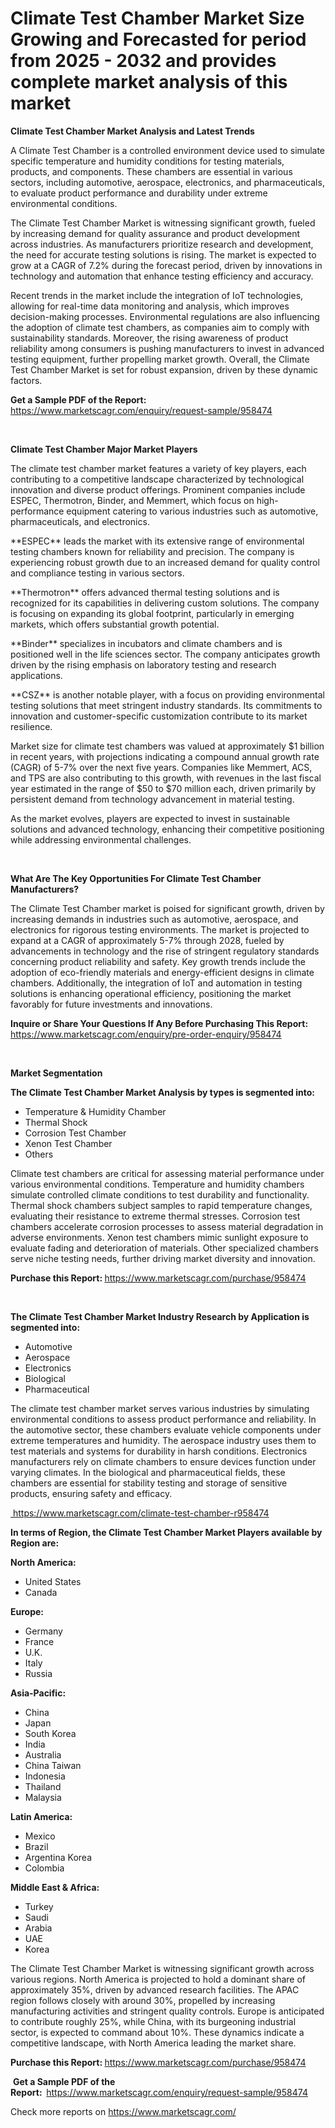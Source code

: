 <p><h1>Climate Test Chamber Market Size Growing and Forecasted for period from 2025 - 2032 and provides complete market analysis of this market</h1></p><p><strong>Climate Test Chamber Market Analysis and Latest Trends</strong></p>
<p><p>A Climate Test Chamber is a controlled environment device used to simulate specific temperature and humidity conditions for testing materials, products, and components. These chambers are essential in various sectors, including automotive, aerospace, electronics, and pharmaceuticals, to evaluate product performance and durability under extreme environmental conditions.</p><p>The Climate Test Chamber Market is witnessing significant growth, fueled by increasing demand for quality assurance and product development across industries. As manufacturers prioritize research and development, the need for accurate testing solutions is rising. The market is expected to grow at a CAGR of 7.2% during the forecast period, driven by innovations in technology and automation that enhance testing efficiency and accuracy.</p><p>Recent trends in the market include the integration of IoT technologies, allowing for real-time data monitoring and analysis, which improves decision-making processes. Environmental regulations are also influencing the adoption of climate test chambers, as companies aim to comply with sustainability standards. Moreover, the rising awareness of product reliability among consumers is pushing manufacturers to invest in advanced testing equipment, further propelling market growth. Overall, the Climate Test Chamber Market is set for robust expansion, driven by these dynamic factors.</p></p>
<p><strong>Get a Sample PDF of the Report:&nbsp;</strong> <a href="https://www.marketscagr.com/enquiry/request-sample/958474?utm_campaign=3198&utm_medium=2&utm_source=Github&utm_content=ia&utm_term=09042025&utm_id=climate-test-chamber">https://www.marketscagr.com/enquiry/request-sample/958474</a></p>
<p>&nbsp;</p>
<p><strong>Climate Test Chamber Major Market Players</strong></p>
<p><p>The climate test chamber market features a variety of key players, each contributing to a competitive landscape characterized by technological innovation and diverse product offerings. Prominent companies include ESPEC, Thermotron, Binder, and Memmert, which focus on high-performance equipment catering to various industries such as automotive, pharmaceuticals, and electronics.</p><p>**ESPEC** leads the market with its extensive range of environmental testing chambers known for reliability and precision. The company is experiencing robust growth due to an increased demand for quality control and compliance testing in various sectors. </p><p>**Thermotron** offers advanced thermal testing solutions and is recognized for its capabilities in delivering custom solutions. The company is focusing on expanding its global footprint, particularly in emerging markets, which offers substantial growth potential.</p><p>**Binder** specializes in incubators and climate chambers and is positioned well in the life sciences sector. The company anticipates growth driven by the rising emphasis on laboratory testing and research applications.</p><p>**CSZ** is another notable player, with a focus on providing environmental testing solutions that meet stringent industry standards. Its commitments to innovation and customer-specific customization contribute to its market resilience.</p><p>Market size for climate test chambers was valued at approximately $1 billion in recent years, with projections indicating a compound annual growth rate (CAGR) of 5-7% over the next five years. Companies like Memmert, ACS, and TPS are also contributing to this growth, with revenues in the last fiscal year estimated in the range of $50 to $70 million each, driven primarily by persistent demand from technology advancement in material testing.</p><p>As the market evolves, players are expected to invest in sustainable solutions and advanced technology, enhancing their competitive positioning while addressing environmental challenges.</p></p>
<p>&nbsp;</p>
<p><strong>What Are The Key Opportunities For Climate Test Chamber Manufacturers?</strong></p>
<p><p>The Climate Test Chamber market is poised for significant growth, driven by increasing demands in industries such as automotive, aerospace, and electronics for rigorous testing environments. The market is projected to expand at a CAGR of approximately 5-7% through 2028, fueled by advancements in technology and the rise of stringent regulatory standards concerning product reliability and safety. Key growth trends include the adoption of eco-friendly materials and energy-efficient designs in climate chambers. Additionally, the integration of IoT and automation in testing solutions is enhancing operational efficiency, positioning the market favorably for future investments and innovations.</p></p>
<p><strong>Inquire or Share Your Questions If Any Before Purchasing This Report:</strong> <a href="https://www.marketscagr.com/enquiry/pre-order-enquiry/958474?utm_campaign=3198&utm_medium=2&utm_source=Github&utm_content=ia&utm_term=09042025&utm_id=climate-test-chamber">https://www.marketscagr.com/enquiry/pre-order-enquiry/958474</a></p>
<p>&nbsp;</p>
<p><strong>Market Segmentation</strong></p>
<p><strong>The Climate Test Chamber Market Analysis by types is segmented into:</strong></p>
<p><ul><li>Temperature & Humidity Chamber</li><li>Thermal Shock</li><li>Corrosion Test Chamber</li><li>Xenon Test Chamber</li><li>Others</li></ul></p>
<p><p>Climate test chambers are critical for assessing material performance under various environmental conditions. Temperature and humidity chambers simulate controlled climate conditions to test durability and functionality. Thermal shock chambers subject samples to rapid temperature changes, evaluating their resistance to extreme thermal stresses. Corrosion test chambers accelerate corrosion processes to assess material degradation in adverse environments. Xenon test chambers mimic sunlight exposure to evaluate fading and deterioration of materials. Other specialized chambers serve niche testing needs, further driving market diversity and innovation.</p></p>
<p><strong>Purchase this Report:&nbsp;</strong><a href="https://www.marketscagr.com/purchase/958474?utm_campaign=3198&utm_medium=2&utm_source=Github&utm_content=ia&utm_term=09042025&utm_id=climate-test-chamber">https://www.marketscagr.com/purchase/958474</a></p>
<p>&nbsp;</p>
<p><strong>The Climate Test Chamber Market Industry Research by Application is segmented into:</strong></p>
<p><ul><li>Automotive</li><li>Aerospace</li><li>Electronics</li><li>Biological</li><li>Pharmaceutical</li></ul></p>
<p><p>The climate test chamber market serves various industries by simulating environmental conditions to assess product performance and reliability. In the automotive sector, these chambers evaluate vehicle components under extreme temperatures and humidity. The aerospace industry uses them to test materials and systems for durability in harsh conditions. Electronics manufacturers rely on climate chambers to ensure devices function under varying climates. In the biological and pharmaceutical fields, these chambers are essential for stability testing and storage of sensitive products, ensuring safety and efficacy.</p></p>
<p><a href="https://www.marketscagr.com/climate-test-chamber-r958474?utm_campaign=3198&utm_medium=2&utm_source=Github&utm_content=ia&utm_term=09042025&utm_id=climate-test-chamber">&nbsp;https://www.marketscagr.com/climate-test-chamber-r958474</a></p>
<p><strong>In terms of Region, the Climate Test Chamber Market Players available by Region are:</strong></p>
<p>
    <p> <strong> North America: </strong>
        <ul>
            <li>United States</li>
            <li>Canada</li>
        </ul>
        </p> 
    <p> <strong> Europe: </strong>
        <ul>
            <li>Germany</li>
            <li>France</li>
            <li>U.K.</li>
            <li>Italy</li>
            <li>Russia</li>
        </ul>
        </p> 
    <p> <strong> Asia-Pacific: </strong>
        <ul>
            <li>China</li>
            <li>Japan</li>
            <li>South Korea</li>
            <li>India</li>
            <li>Australia</li>
            <li>China Taiwan</li>
            <li>Indonesia</li>
            <li>Thailand</li>
            <li>Malaysia</li>
        </ul>
        </p> 
    <p> <strong> Latin America: </strong>
        <ul>
            <li>Mexico</li>
            <li>Brazil</li>
            <li>Argentina Korea</li>
            <li>Colombia</li>
        </ul>
        </p> 
    <p> <strong> Middle East & Africa: </strong>
        <ul>
            <li>Turkey</li>
            <li>Saudi</li>
            <li>Arabia</li>
            <li>UAE</li>
            <li>Korea</li>
        </ul>
    </p>
    </p>
<p><p>The Climate Test Chamber Market is witnessing significant growth across various regions. North America is projected to hold a dominant share of approximately 35%, driven by advanced research facilities. The APAC region follows closely with around 30%, propelled by increasing manufacturing activities and stringent quality controls. Europe is anticipated to contribute roughly 25%, while China, with its burgeoning industrial sector, is expected to command about 10%. These dynamics indicate a competitive landscape, with North America leading the market share.</p></p>
<p><strong>Purchase this Report: </strong><a href="https://www.marketscagr.com/purchase/958474?utm_campaign=3198&utm_medium=2&utm_source=Github&utm_content=ia&utm_term=09042025&utm_id=climate-test-chamber">https://www.marketscagr.com/purchase/958474</a></p>
<p>&nbsp;<strong>Get a Sample PDF of the Report:&nbsp;&nbsp;</strong><a href="https://www.marketscagr.com/enquiry/request-sample/958474?utm_campaign=3198&utm_medium=2&utm_source=Github&utm_content=ia&utm_term=09042025&utm_id=climate-test-chamber">https://www.marketscagr.com/enquiry/request-sample/958474</a></p>
<p><strong></strong></p>
<p>Check more reports on <a href="https://www.marketscagr.com/?utm_campaign=3198&utm_medium=2&utm_source=Github&utm_content=ia&utm_term=09042025&utm_id=climate-test-chamber">https://www.marketscagr.com/</a></p>
